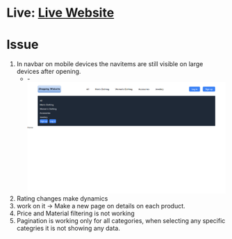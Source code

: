 # Live: [Live Website](https://react-assignment01.vercel.app/)

# Issue

1. In navbar on mobile devices the navitems are still visible on large devices after opening.
   - -![alt text](image.png)
2. Rating changes make dynamics
3. work on it -> Make a new page on details on each product.
4. Price and Material filtering is not working
5. Pagination is working only for all categories, when selecting any specific categries it is not showing any data.
